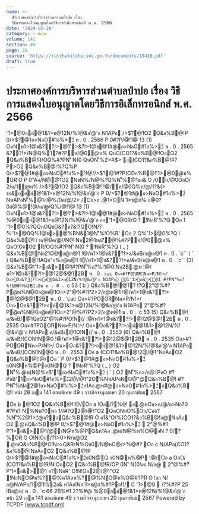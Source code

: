 ```yaml
---
name: >-
  ประกาศองค์การบริหารส่วนตำบลป่าปอ เรื่อง
  วิธีการแสดงใบอนุญาตโดยวิธีการอิเล็กทรอนิกส์ พ.ศ. 2566
date: '2024-02-20'
category: ง พิเศษ
volume: 141
section: 49
page: 28
source: 'https://ratchakitcha.soc.go.th/documents/19416.pdf'
draft: true
---
```


# ประกาศองค์การบริหารส่วนตำบลป่าปอ เรื่อง วิธีการแสดงใบอนุญาตโดยวิธีการอิเล็กทรอนิกส์ พ.ศ. 2566

'1>@0อค์@1&1>ห@12N/%!ํ@&ล'่@'อ N1APอ />$?@1O2 Q&อ%B@!P 0/>$?@1อ>NลO#1อ%>2์ พ . 0 . 2566 P 0#?P/@!1@ 13 (1) OหNพ1>1@ช&??!>@1'>&?!>1@ช@1#@อ>NลO#1อ%>2์ พ . 0 . 2565 &??!>/N@Q%1?#?Pห/@0ํ@ห% QหO(CO1?&อ%B@!!OอO2 Q&อ%B@!R/OQ%#?PN'ิ N(0 QหON'็%2>#$> อ(CO1?&อ%B@!#?P>O2 Q&อ%B@!%?Q%P 0/>$?@1#@อ>NลO#1อ%>2์!@//>$?@1#?P(COอ%B@!'1>@0ํ@ห% OR O P 0"Aอ/N@@1O2 NชN%/N@%?Q%N'็%@1ชอ& O /0ห/@0OลO/ 2/ค/1ํ@ห% />$?@1O2 Q&อ%B@! !@/ห/@0Q%ค/@/1?&(> ชอ&ออค์@1&1>ห@12N/%!ํ@&ล'่@'อ P 0/>$?@1#@อ>NลO#1อ%>2์ NพAPอN'็%@1อํ@%/0ค/@/2> /Oล>ล .@1>ON'1>ช@ช% อ@0?0อํ@%@!@/ค/@/Q%/@!1@ 13 (1) OหNพ1>1@ช&??!>@1'>&?!>1@ช@1#@อ>NลO#1อ%>2์ พ . 0 . 2565 %@0อค์@1&1>ห@12N/%!ํ@&ล'่@'อ ออ'1>@0R/O ? !NอR'%?Q Oอ 1 '1>@0%?QQหOQชO&?ค?&!?QO!N/?%'1>@0Q%1@ช>@%BN&1@N'็%!O%R' Oอ 2 Q%'1>@0%?Q ì Q&อ%B@! î ห/@0ค/@//N@ Nอ2@1หล?@%#?Pห/@0ํ@ห% QหO!OอO2 R/OQ%#?PN'ิ N(0 ? !NอR'%?Q ( _ ) Q&อ%B@!Nอ21O@อ@ค@1 !@/พ1>1@ช&??!>ค/&คB/อ@ค@1 พ . 0 . `c`` ( ` ) Q&อ%B@!1AQอ"อ%อ@ค@1 !@/พ1>1@ช&??!>ค/&คB/อ@ค@1 พ . 0 . `c`` (3) Q&อ%B@!'1>อ&>@1#?PN'็%อ?%!1@0!Nอ2B.@พ !@/พ1>1@ช&??!>@12@$@12B พ . 0 . `cac Oล>#?POORNพ>P/N!>/ Oล>Oอ&??!>อค์@1&1>ห@12N/%!ํ@&ล'่@'อ N1APอ @1'1>อ&>@1 #?PN'็%อ?%!1@0!Nอ2B.@พ พ . 0 . `c 53 ( b ) Q&อ%B@!@1? !?Q2"@%#?Pํ@ห%N@0อ@ห@1Oล>2"@%#?P2>2/อ@ห@1 !@/พ1>1@ช&??!> @12@$@12B พ . 0 . `cac Oล>#?POORNพ>P/N!>/ Oล>Oอ&??!>อค์@1&1>ห@12N/%!ํ@&ล'่@'อ N1APอ 2"@%#?Pํ@ห%N@0อ@ห@1Oล>2"@%#?P2>2/อ@ห@1 พ . 0 . `c 53 (5) Q&อ%B@!ค/&คB/@1QชO2"@%#?PO!N(/ !@/พ1>1@ช&??!>@12@$@12B พ . 0 . 2535 Oล>#?POORNพ>P/N!>/ Oล>Oอ&??!>อค์@1&1>@12N/%!ํ@&ล'่@'อ N1APอ ค/&คB/@1O!N(/ พ . 0 . 2553 (6) Q&อ%B@!ค/&คB/(CON1N@0 !@/พ1>1@ช&??!>@12@$@12B พ . 0 . 2535 Oล>#?POORNพ>P/N!>/ Oล>Oอ&??!>อค์@1&1>@12N/%!ํ@&ล'่@'อ N1APอ ค/&คB/(CON1N@0 พ . 0 . 2553 Oอ a (CO1?&อ%B@!2@/@1"NลAอO2 Q&อ%B@!!@/Oอ ` P 0/>$?@1#@อ>NลO#1อ%>2์ อ0N@ห%@Pอ0N@Q ? !NอR'%?Q ( _ ) O2 N'็%.@พ(N@%อB'1์อ>NลO#1อ%>2์ ( ` ) O2 N'็%ค>/อ@1์PคO #?PอB'1์อ>NลO#1อ%>2์2@/@1"2O%NพAPอNO@"@Q&อ%B@! #?PN'็%Nอ2@1อ>NลO#1อ%>2์ห1Aอ.@พ#@อ>NลO#1อ%>2์อQ&อ%B@! หน้า 28 เลม 141 ตอนพิเศษ 49 ง ราชกิจจานุเบกษา 20 กุมภาพันธ 2567

Oอ b @1O2 Q&อ%B@!!@/Oอ a !Oอ/?%@ อ.@พOล>ค/@/ล>Nอ?0 #?Pช? N%Nพ?0พอ 1//#?Q2@/@1"O2 QหONหO%Oอ/Cลอ?%N'็%2@1>2ํ@ค?อQ&อ%B@!R O ค1&"O/%(CO1?&อ%B@!อ@NลAอ O2 .@พQ&อ%B@!P 0/>$?@1#@อ>NลO#1อ%>2์  2"@%#?P'1>อ&>@1/@/N@ห%@PQ&ห1Aอ .@พ(N@%ห%O@อN ? 0/?%OR O O!N!Oอ/?1>0>N/ล@O2 .@พQ&อ%B@!O!Nล>Q&R/N%Oอ0/N@หO@/>%@#? Oอ c N/APอ(CO1?&อ%B@!NลAอO2 Q&อ%B@!P 0/>$?@1#@อ>NลO#1อ%>2์อ0N@Q อ0N@ห%@P !@/Oอ a OลO/ (CO1?&อ%B@!R/N!OอO2 Q&อ%B@!R/OP 0N'ิ N(0!ลอ N/ล@  2"@%#?P'1>อ&>@1 อ?!NอR' O!N!Oอ2@/@1"O2 !NอNO@พ%?@%ห1Aอพ%?@%NO@ห%O@#?PR O !ลอ N/ล@N/APอ/?@1!1/2อ& ห1Aอ!Nอ'1>ช@ช%#?Pอ!1/ C '1>@0  /?%#?P 25 !Bล@ค/ พ . 0 . `c 66 2B%#1 2?%#@ %@0อค์@1&1>ห@12N/%!ํ@&ล'่@'อ หน้า 29 เลม 141 ตอนพิเศษ 49 ง ราชกิจจานุเบกษา 20 กุมภาพันธ 2567 Powered by TCPDF (www.tcpdf.org)
